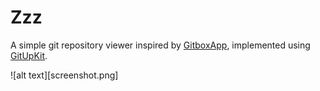 # Zzz

A simple git repository viewer inspired by [GitboxApp](http://gitboxapp.com), implemented using [GitUpKit](https://github.com/git-up/GitUp/tree/master/GitUpKit).

![alt text][screenshot.png]
